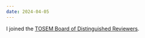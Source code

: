 ```yaml
---
date: 2024-04-05
---
```

I joined the [TOSEM Board of Distinguished Reviewers](https://dl.acm.org/journal/tosem/distinguished-reviewers-board). 